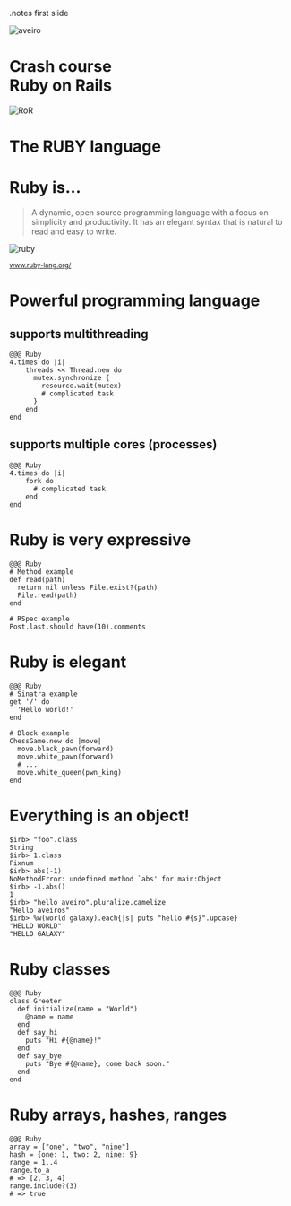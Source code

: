 <!SLIDE title-slide center >
.notes first slide

![aveiro](aveiro_logo.png)
# Crash course <br> Ruby on Rails #
![RoR](Ruby_on_Rails.png)

<!SLIDE subsection >

# The RUBY language

<!SLIDE transition=fade>

# Ruby is...
>A dynamic, open source programming language with a focus on simplicity and productivity. It has an elegant syntax that is natural to read and easy to write.

![ruby](ruby.gif)

<small>www.ruby-lang.org/</small>

<!SLIDE small transition=fade>

# Powerful programming language #

## supports multithreading

    @@@ Ruby
    4.times do |i|
        threads << Thread.new do
          mutex.synchronize {
            resource.wait(mutex)
            # complicated task
          }
        end
    end

## supports multiple cores (processes)

    @@@ Ruby
    4.times do |i|
        fork do
          # complicated task
        end
    end

<!SLIDE small transition=fade>

# Ruby is very expressive #

    @@@ Ruby
    # Method example
    def read(path)
      return nil unless File.exist?(path)
      File.read(path)
    end

    # RSpec example
    Post.last.should have(10).comments

<!SLIDE small transition=fade>

# Ruby is elegant #

    @@@ Ruby
    # Sinatra example
    get '/' do
      'Hello world!'
    end

    # Block example
    ChessGame.new do |move|
      move.black_pawn(forward)
      move.white_pawn(forward)
      # ...
      move.white_queen(pwn_king)
    end

<!SLIDE commandline incremental transition=fade>

# Everything is an object! #

	$irb> "foo".class
	String
	$irb> 1.class
	Fixnum
	$irb> abs(-1)
	NoMethodError: undefined method `abs' for main:Object
	$irb> -1.abs()
	1
	$irb> "hello aveiro".pluralize.camelize
	"Hello aveiros"
	$irb> %w(world galaxy).each{|s| puts "hello #{s}".upcase}
	"HELLO WORLD"
	"HELLO GALAXY"

<!SLIDE small transition=fade>

# Ruby classes #

    @@@ Ruby
    class Greeter
      def initialize(name = "World")
        @name = name
      end
      def say_hi
        puts "Hi #{@name}!"
      end
      def say_bye
        puts "Bye #{@name}, come back soon."
      end
    end

<!SLIDE small transition=fade>

# Ruby arrays, hashes, ranges #

    @@@ Ruby
    array = ["one", "two", "nine"]
    hash = {one: 1, two: 2, nine: 9}
    range = 1..4
    range.to_a
    # => [2, 3, 4]
    range.include?(3)
    # => true







